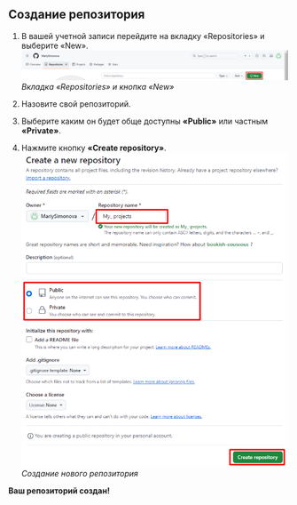 ## Создание репозитория
1. В вашей учетной записи перейдите на вкладку «Repositories» и выберите «New».
![alt text](Screenshot_12.png)
*Вкладка «Repositories» и кнопка «New»*

2. Назовите свой репозиторий.
3. Выберите каким он будет обще доступны **«Public»** или частным **«Private»**.
4. Нажмите кнопку **«Create repository»**.
![alt text](Screenshot_13.png)
*Создание нового репозитория*

**Ваш репозиторий создан!**